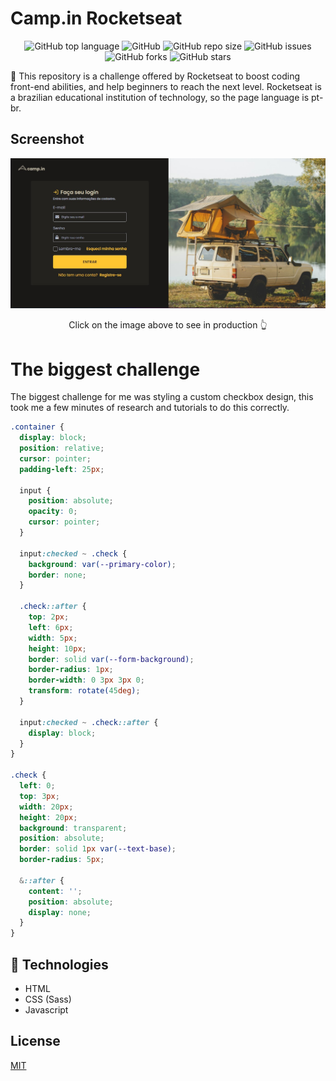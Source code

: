 # Camp.in Rocketseat

<div align="center">

![GitHub top language](https://img.shields.io/github/languages/top/KaiqueMCR/Campin?color=%20%23c69%20)
![GitHub](https://img.shields.io/github/license/KaiqueMCR/Campin)
![GitHub repo size](https://img.shields.io/github/repo-size/KaiqueMCR/Campin)
![GitHub issues](https://img.shields.io/github/issues/KaiqueMCR/Campin)
![GitHub forks](https://img.shields.io/github/forks/KaiqueMCR/Campin)
![GitHub stars](https://img.shields.io/github/stars/KaiqueMCR/Campin)

</div>

🚀 This repository is a challenge offered by Rocketseat to boost coding front-end abilities, and help beginners to reach the next level.
Rocketseat is a brazilian educational institution of technology, so the page language is pt-br.

## Screenshot
  
[<img src="./assets/images/screenshot.jpg" />](https://kaiquemcr.github.io/Campin/)

<p align="center">Click on the image above to see in production 👆</p>
  
# The biggest challenge

The biggest challenge for me was styling a custom checkbox design, this took me a few minutes of research and tutorials to do this correctly.

```scss
.container {
  display: block;
  position: relative;
  cursor: pointer;
  padding-left: 25px;

  input {
    position: absolute;
    opacity: 0;
    cursor: pointer;
  }

  input:checked ~ .check {
    background: var(--primary-color);
    border: none;
  }

  .check::after {
    top: 2px;
    left: 6px;
    width: 5px;
    height: 10px;
    border: solid var(--form-background);
    border-radius: 1px;
    border-width: 0 3px 3px 0;
    transform: rotate(45deg);
  }

  input:checked ~ .check::after {
    display: block;
  }
}

.check {
  left: 0;
  top: 3px;
  width: 20px;
  height: 20px;
  background: transparent;
  position: absolute;
  border: solid 1px var(--text-base);
  border-radius: 5px;

  &::after {
    content: '';
    position: absolute;
    display: none;
  }
}
```

## 👾 Technologies

- HTML
- CSS (Sass)
- Javascript

## License

[MIT]("https://choosealicense.com/licenses/mit/")
